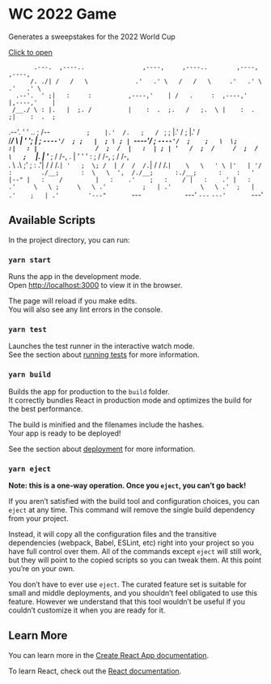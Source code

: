 # WC 2022 Game

Generates a sweepstakes for the 2022 World Cup

[Click to open](https://tom-lohan.github.io/wc-game)


<!-- begin snippet: js hide: false console: true babel: false -->

<!-- language: lang-none -->                                                                                        
                                                                                        
           .---.  ,----..                ,----,     ,----..        ,----,      ,----,   
          /. ./| /   /   \             .'   .' \   /   /   \     .'   .' \   .'   .' \  
      .--'.  ' ;|   :     :          ,----,'    | /   .     :  ,----,'    |,----,'    | 
     /__./ \ : |.   |  ;. /          |    :  .  ;.   /   ;.  \ |    :  .  ;|    :  .  ; 
 .--'.  '   \' ..   ; /--`           ;    |.'  /.   ;   /  ` ; ;    |.'  / ;    |.'  /  
/___/ \ |    ' ';   | ;              `----'/  ; ;   |  ; \ ; | `----'/  ;  `----'/  ;   
;   \  \;      :|   : |                /  ;  /  |   :  | ; | '   /  ;  /     /  ;  /    
 \   ;  `      |.   | '___            ;  /  /-, .   |  ' ' ' :  ;  /  /-,   ;  /  /-,   
  .   \    .\  ;'   ; : .'|          /  /  /.`| '   ;  \; /  | /  /  /.`|  /  /  /.`|   
   \   \   ' \ |'   | '/  :        ./__;      :  \   \  ',  /./__;      :./__;      :   
    :   '  |--" |   :    /         |   :    .'    ;   :    / |   :    .' |   :    .'    
     \   \ ;     \   \ .'          ;   | .'        \   \ .'  ;   | .'    ;   | .'       
      '---"       `---`            `---'            `---`    `---'       `---'          
                                                                                        

<!-- end snippet -->


## Available Scripts

In the project directory, you can run:

### `yarn start`

Runs the app in the development mode.\
Open [http://localhost:3000](http://localhost:3000) to view it in the browser.

The page will reload if you make edits.\
You will also see any lint errors in the console.

### `yarn test`

Launches the test runner in the interactive watch mode.\
See the section about [running tests](https://facebook.github.io/create-react-app/docs/running-tests) for more information.

### `yarn build`

Builds the app for production to the `build` folder.\
It correctly bundles React in production mode and optimizes the build for the best performance.

The build is minified and the filenames include the hashes.\
Your app is ready to be deployed!

See the section about [deployment](https://facebook.github.io/create-react-app/docs/deployment) for more information.

### `yarn eject`

**Note: this is a one-way operation. Once you `eject`, you can’t go back!**

If you aren’t satisfied with the build tool and configuration choices, you can `eject` at any time. This command will remove the single build dependency from your project.

Instead, it will copy all the configuration files and the transitive dependencies (webpack, Babel, ESLint, etc) right into your project so you have full control over them. All of the commands except `eject` will still work, but they will point to the copied scripts so you can tweak them. At this point you’re on your own.

You don’t have to ever use `eject`. The curated feature set is suitable for small and middle deployments, and you shouldn’t feel obligated to use this feature. However we understand that this tool wouldn’t be useful if you couldn’t customize it when you are ready for it.

## Learn More

You can learn more in the [Create React App documentation](https://facebook.github.io/create-react-app/docs/getting-started).

To learn React, check out the [React documentation](https://reactjs.org/).
